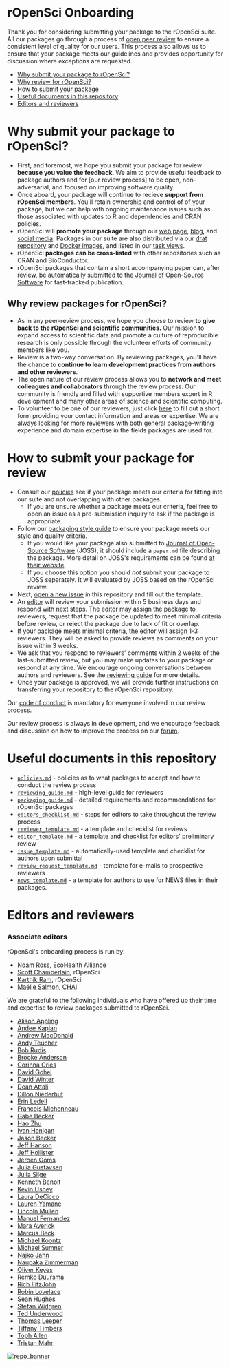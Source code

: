 
<!-- README.md is generated from README.Rmd. Please edit that file -->
rOpenSci Onboarding
===================

Thank you for considering submitting your package to the rOpenSci suite. All our packages go through a process of [open peer review](https://ropensci.org/blog/2016/03/28/software-review) to ensure a consistent level of quality for our users. This process also allows us to ensure that your package meets our guidelines and provides opportunity for discussion where exceptions are requested.

-   [Why submit your package to rOpenSci?](#why-submit)
-   [Why review for rOpenSci?](#why-review)
-   [How to submit your package](#how-submit)
-   [Useful documents in this repository](#files)
-   [Editors and reviewers](#editors)

<a href="#why-submit" name="why-submit"></a>Why submit your package to rOpenSci?
================================================================================

-   First, and foremost, we hope you submit your package for review **because you value the feedback**. We aim to provide useful feedback to package authors and for [our review process] to be open, non-adversarial, and focused on improving software quality.
-   Once aboard, your package will continue to recieve **support from rOpenSci members**. You'll retain ownership and control of of your package, but we can help with ongoing maintenance issues such as those associated with updates to R and dependencies and CRAN policies.
-   rOpenSci will **promote your package** through our [web page](https://ropensci.org/packages/), [blog](https://ropensci.org/blog/), and [social media](https://twitter.com/ropensci). Packages in our suite are also distributed via our [drat repository](http://packages.ropensci.org/) and [Docker images](https://hub.docker.com/r/rocker/ropensci/), and listed in our [task views](https://github.com/search?utf8=%E2%9C%93&q=user%3Aropensci+%22task+view%22&type=Repositories&ref=searchresults).
-   rOpenSci **packages can be cross-listed** with other repositories such as CRAN and BioConductor.
-   rOpenSci packages that contain a short accompanying paper can, after review, be automatically submitted to the [Journal of Open-Source Software](http://joss.theoj.org/) for fast-tracked publication.

<a href="#why-review" name="why-review"></a>Why review packages for rOpenSci?
-----------------------------------------------------------------------------

-   As in any peer-review process, we hope you choose to review **to give back to the rOpenSci and scientific communities.** Our mission to expand access to scientific data and promote a culture of reproducible research is only possible through the volunteer efforts of community members like you.
-   Review is a two-way conversation. By reviewing packages, you'll have the chance to **continue to learn development practices from authors and other reviewers**.
-   The open nature of our review process allows you to **network and meet colleagues and collaborators** through the review process. Our community is friendly and filled with supportive members expert in R development and many other areas of science and scientific computing.
-   To volunteer to be one of our reviewers, just click [here](https://ropensci.org/onboarding/) to fill out a short form providing your contact information and areas or expertise. We are always looking for more reviewers with both general package-writing experience and domain expertise in the fields packages are used for.

<a href="#how-submit" name="how-submit"></a>How to submit your package for review
=================================================================================

-   Consult our [policies](policies.md) see if your package meets our criteria for fitting into our suite and not overlapping with other packages.
    -   If you are unsure whether a package meets our criteria, feel free to open an issue as a pre-submission inquiry to ask if the package is appropriate.
-   Follow our [packaging style guide](packaging_guide.md) to ensure your package meets our style and quality criteria.
    -   If you would like your package also submitted to [Journal of Open-Source Software](http://joss.theoj.org/) (JOSS), it should include a `paper.md` file describing the package. More detail on JOSS's requirements can be found [at their website](http://joss.theoj.org/about#author_guidelines).
    -   If you choose this option you should *not* submit your package to JOSS separately. It will evaluated by JOSS based on the rOpenSci review.
-   Next, [open a new issue](https://github.com/ropensci/onboarding/issues/new) in this repository and fill out the template.
-   An [editor](#editors) will review your submission within 5 business days and respond with next steps. The editor may assign the package to reviewers, request that the package be updated to meet minimal criteria before review, or reject the package due to lack of fit or overlap.
-   If your package meets minimal criteria, the editor will assign 1-3 reviewers. They will be asked to provide reviews as comments on your issue within 3 weeks.
-   We ask that you respond to reviewers' comments within 2 weeks of the last-submitted review, but you may make updates to your package or respond at any time. We encourage ongoing conversations between authors and reviewers. See the [reviewing guide](reviewing_guide.md) for more details.
-   Once your package is approved, we will provide further instructions on transferring your repository to the rOpenSci repository.

Our [code of conduct](policies.md/#code-of-conduct) is mandatory for everyone involved in our review process.

Our review process is always in development, and we encourage feedback and discussion on how to improve the process on our [forum](https://discuss.ropensci.org/).

<a href="#editors" name="editors"></a> Useful documents in this repository
==========================================================================

-   [`policies.md`](policies.md) - policies as to what packages to accept and how to conduct the review process
-   [`reviewing_guide.md`](reviewing_guide.md) - high-level guide for reviewers
-   [`packaging_guide.md`](packaging_guide.md) - detailed requirements and recommendations for rOpenSci packages
-   [`editors_checklist.md`](editors_checklist.md) - steps for editors to take throughout the review process
-   [`reviewer_template.md`](reviewer_template.md) - a template and checklist for reviews
-   [`editor_template.md`](editor_template.md) - a template and checklist for editors' preliminary review
-   [`issue_template.md`](issue_template.md) - automatically-used template and checklist for authors upon submittal
-   [`review_request_template.md`](review_request_template.md) - template for e-mails to prospective reviewers
-   [`news_template.md`](news_template.md) - a template for authors to use for NEWS files in their packages.

<a href="#editors" name="editors"></a> Editors and reviewers
============================================================

### Associate editors

rOpenSci's onboarding process is run by:

-   [Noam Ross](https://github.com/noamross), EcoHealth Alliance
-   [Scott Chamberlain](https://github.com/sckott), rOpenSci
-   [Karthik Ram](https://github.com/karthik), rOpenSci
-   [Maëlle Salmon](https://github.com/masalmon), [CHAI](http://www.chaiproject.org)

We are grateful to the following individuals who have offered up their time and expertise to review packages submitted to rOpenSci.

-   [Alison Appling](https://github.com/aappling-usgs)
-   [Andee Kaplan](https://github.com/andeek)
-   [Andrew MacDonald](https://github.com/aammd)
-   [Andy Teucher](https://github.com/ateucher)
-   [Bob Rudis](https://github.com/hrbrmstr)
-   [Brooke Anderson](https://github.com/geanders)
-   [Corinna Gries](https://github.com/cgries)
-   [David Gohel](https://github.com/davidgohel)
-   [David Winter](https://github.com/dwinter)
-   [Dean Attali](https://github.com/daattali)
-   [Dillon Niederhut](https://github.com/deniederhut)
-   [Erin Ledell](https://github.com/NA)
-   [Francois Michonneau](https://github.com/fmichonneau)
-   [Gabe Becker](https://github.com/gmbecker)
-   [Hao Zhu](https://github.com/haozhu233)
-   [Ivan Hanigan](https://github.com/ivanhanigan)
-   [Jason Becker](https://github.com/jsonbecker)
-   [Jeff Hanson](https://github.com/jeffreyhanson)
-   [Jeff Hollister](https://github.com/jhollist)
-   [Jeroen Ooms](https://github.com/jeroenooms)
-   [Julia Gustavsen](https://github.com/joolia)
-   [Julia Silge](https://github.com/juliasilge)
-   [Kenneth Benoit](https://github.com/kbenoit)
-   [Kevin Ushey](https://github.com/kevinushey)
-   [Laura DeCicco](https://github.com/ldecicco-usgs)
-   [Lauren Yamane](https://github.com/layamane)
-   [Lincoln Mullen](https://github.com/lmullen)
-   [Manuel Fernandez](https://github.com/manuramon)
-   [Mara Averick](https://github.com/batpigandme)
-   [Marcus Beck](https://github.com/fawda123)
-   [Michael Koontz](https://github.com/mikoontz)
-   [Michael Sumner](https://github.com/mdsumner)
-   [Najko Jahn](https://github.com/njahn82)
-   [Naupaka Zimmerman](https://github.com/naupaka)
-   [Oliver Keyes](https://github.com/Ironholds)
-   [Remko Duursma](https://github.com/RemkoDuursma)
-   [Rich FitzJohn](https://github.com/richfitz)
-   [Robin Lovelace](https://github.com/Robinlovelace)
-   [Sean Hughes](https://github.com/@seaaan)
-   [Stefan Widgren](https://github.com/stewid)
-   [Ted Underwood](https://github.com/tedunderwood)
-   [Thomas Leeper](https://github.com/leeper)
-   [Tiffany Timbers](https://github.com/ttimbers)
-   [Toph Allen](https://github.com/toph-allen)
-   [Tristan Mahr](https://github.com/tjmahr)

[![repo\_banner](https://ropensci.org/assets/ropensci_repo_banner.png)](https://ropensci.org)
